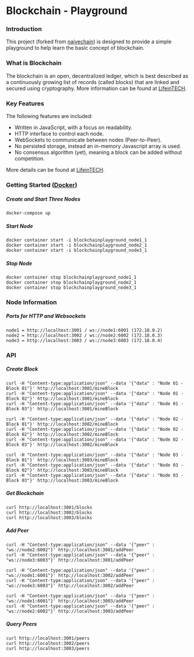 # Blockchain - Playground

### Introduction
This project (forked from [naivechain](https://github.com/lhartikk/naivechain)) is designed to provide a simple playground to help learn the basic concept of blockchain.

### What is Blockchain
The blockchain is an open, decentralized ledger, which is best described as a continuously growing list of records (called blocks) that are linked and secured using cryptography. More information can be found at  [LifeinTECH](http://lifeintech.com/2014/01/27/Blockchain/).

### Key Features
The following features are included:

* Written in JavaScript, with a focus on readability.
* HTTP interface to control each node.
* WebSockets to communicate between nodes (Peer-to-Peer).
* No persisted storage, instead an in-memory Javascript array is used.
* No consensus algorithm (yet), meaning a block can be added without competition.

More details can be found at [LifeinTECH](http://www.lifeintech.com/2017/07/16/Blockchain-Playground/).

### Getting Started ([Docker](http://www.docker.com))
##### Create and Start Three Nodes
```
docker-compose up
```
##### Start Node
```
docker container start -i blockchainplayground_node1_1
docker container start -i blockchainplayground_node2_1
docker container start -i blockchainplayground_node3_1
```
##### Stop Node
```
docker container stop blockchainplayground_node1_1
docker container stop blockchainplayground_node2_1
docker container stop blockchainplayground_node3_1
```


### Node Information
##### Ports for HTTP and Websockets
```
node1 = http://localhost:3001 / ws://node1:6001 (172.18.0.2)
node2 = http://localhost:3002 / ws://node2:6002 (172.18.0.3)
node3 = http://localhost:3003 / ws://node3:6003 (172.18.0.4)
```


### API
##### Create Block
```
curl -H "Content-type:application/json" --data '{"data" : "Node 01 - Block 01"}' http://localhost:3001/mineBlock
curl -H "Content-type:application/json" --data '{"data" : "Node 01 - Block 02"}' http://localhost:3001/mineBlock
curl -H "Content-type:application/json" --data '{"data" : "Node 01 - Block 03"}' http://localhost:3001/mineBlock

curl -H "Content-type:application/json" --data '{"data" : "Node 02 - Block 01"}' http://localhost:3002/mineBlock
curl -H "Content-type:application/json" --data '{"data" : "Node 02 - Block 02"}' http://localhost:3002/mineBlock
curl -H "Content-type:application/json" --data '{"data" : "Node 02 - Block 03"}' http://localhost:3002/mineBlock

curl -H "Content-type:application/json" --data '{"data" : "Node 03 - Block 01"}' http://localhost:3003/mineBlock
curl -H "Content-type:application/json" --data '{"data" : "Node 03 - Block 02"}' http://localhost:3003/mineBlock
curl -H "Content-type:application/json" --data '{"data" : "Node 03 - Block 03"}' http://localhost:3003/mineBlock
```
##### Get Blockchain
```
curl http://localhost:3001/blocks
curl http://localhost:3002/blocks
curl http://localhost:3003/blocks
```
##### Add Peer
```
curl -H "Content-type:application/json" --data '{"peer" : "ws://node2:6002"}' http://localhost:3001/addPeer
curl -H "Content-type:application/json" --data '{"peer" : "ws://node3:6003"}' http://localhost:3001/addPeer

curl -H "Content-type:application/json" --data '{"peer" : "ws://node1:6001"}' http://localhost:3002/addPeer
curl -H "Content-type:application/json" --data '{"peer" : "ws://node3:6003"}' http://localhost:3002/addPeer

curl -H "Content-type:application/json" --data '{"peer" : "ws://node1:6001"}' http://localhost:3003/addPeer
curl -H "Content-type:application/json" --data '{"peer" : "ws://node2:6002"}' http://localhost:3003/addPeer
```
##### Query Peers
```
curl http://localhost:3001/peers
curl http://localhost:3002/peers
curl http://localhost:3003/peers
```

